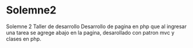 # Solemne2
Solemne 2 Taller de desarrollo
Desarrollo de pagina en php que al ingresar una tarea se agrege abajo en la pagina, desarollado con patron mvc y clases en php.
